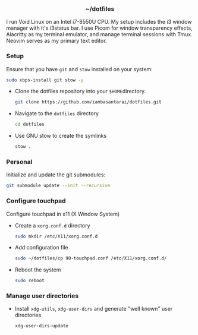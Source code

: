 <h3 align="center">~/dotfiles</h3>

I run Void Linux on an Intel i7-8550U CPU.
My setup includes the i3 window manager with it's i3status bar.
I use Picom for window transparency effects, Alacritty as my terminal emulator, and manage terminal sessions with Tmux.
Neovim serves as my primary text editor.

### Setup

Ensure that you have `git` and `stow` installed on your system:

```bash
sudo xbps-install git stow -y
```

- Clone the dotfiles repository into your `$HOME`directory.

  ```bash
  git clone https://github.com/iambasantarai/dotfiles.git
  ```

- Navigate to the `dotfiles` directory

  ```bash
  cd dotfiles
  ```

- Use GNU stow to create the symlinks
  ```bash
  stow .
  ```

### Personal

Initialize and update the git submodules:

```bash
git submodule update --init --recursive
```

### Configure touchpad

Configure touchpad in x11 (X Window System)

- Create a `xorg.conf.d` directory
  ```bash
  sudo mkdir /etc/X11/xorg.conf.d
  ```

- Add configuration file
  ```bash
  sudo ~/dotfiles/cp 90-touchpad.conf /etc/X11/xorg.conf.d/
  ```

- Reboot the system
  ```bash
  sudo reboot
  ```

### Manage user directories

- Install `xdg-utils`, `xdg-user-dirs` and generate "well known" user directories
  ```bash
  xdg-user-dirs-update
  ```
